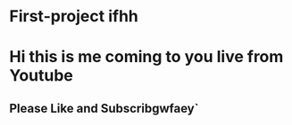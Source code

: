 # First-project  ifhh 
# Hi this is me coming to you live from Youtube
## Please Like and Subscribgwfaey`
